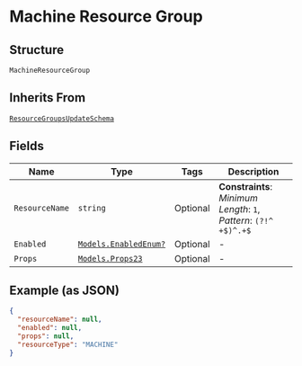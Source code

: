 
# Machine Resource Group

## Structure

`MachineResourceGroup`

## Inherits From

[`ResourceGroupsUpdateSchema`](../../doc/models/resource-groups-update-schema.md)

## Fields

| Name | Type | Tags | Description |
|  --- | --- | --- | --- |
| `ResourceName` | `string` | Optional | **Constraints**: *Minimum Length*: `1`, *Pattern*: `(?!^ +$)^.+$` |
| `Enabled` | [`Models.EnabledEnum?`](../../doc/models/enabled-enum.md) | Optional | - |
| `Props` | [`Models.Props23`](../../doc/models/props-23.md) | Optional | - |

## Example (as JSON)

```json
{
  "resourceName": null,
  "enabled": null,
  "props": null,
  "resourceType": "MACHINE"
}
```

